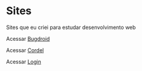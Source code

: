 # Sites
 Sites que eu criei para estudar desenvolvimento web

Acessar <a href="https://matusal3m.github.io/Sites/bugdroid/" target="_blank">Bugdroid</a>

Acessar <a href="https://matusal3m.github.io/Sites/cordel/" target="_blank">Cordel</a>

Acessar <a href="https://matusal3m.github.io/Sites/login">Login</a>